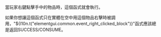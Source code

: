 當玩家右鍵點擊手中的物品時，這個函式就會執行。

如果你想讓這個函式只在實體在空中用這個物品右擊時被調用，"${l10n.t("elementgui.common.event_right_clicked_block")}"函式應該總是返回SUCCESS/CONSUME。

